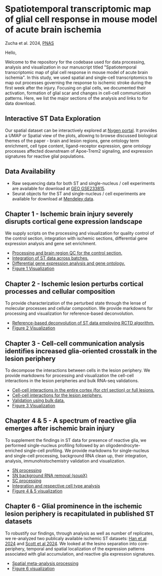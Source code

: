 # Spatiotemporal transcriptomic map of glial cell response in mouse model of acute brain ischemia

Zucha et al. 2024, [PNAS](https://doi.org/10.1073/pnas.2404203121)

Hello, 

Welcome to the repository for the codebase used for data processing, analysis and visualization in our manuscript titled "Spatiotemporal transcriptomic map of glial cell response in mouse model of acute brain ischemia". In this study, we used spatial and single-cell transcriptomics to map out processes governing the response to ischemic stroke during the first week after the injury. Focusing on glial cells, we documented their activation, formation of glial scar and changes in cell-cell communication patterns. Here, we list the major sections of the analysis and links to for data download.

## Interactive ST Data Exploration

Our spatial dataset can be interactively explored at [Nygen portal](https://scarfweb.nygen.io/eu-central-1/public/xv2x2szz). It provides a UMAP or Spatial view of the plots, allowing to browse discussed biological themes of the paper - brain and lesion regions, gene ontology term enrichment, cell type content, ligand-receptor expression, gene ontology processes affected downstream of Apoe-Trem2 signaling, and expression signatures for reactive glial populations.

## Data Availability

- Raw sequencing data for both ST and single-nucleus / cell experiments are available for download at [GEO GSE233815](https://www.ncbi.nlm.nih.gov/geo/query/acc.cgi?acc=GSE233815).
- Seurat objects for the ST and single-nucleus / cell experiments are available for download at [Mendeley data](https://data.mendeley.com/preview/gnb2dsjms2?a=1e744314-eb08-4c66-abe5-e3885b8415c7).


## Chapter 1 - Ischemic brain injury severely disrupts cortical gene expression landscape

We supply scripts on the processing and visualization for quality control of the control section, integration with ischemic sections, differential gene expression analysis and gene set enrichment.

- [Processing and brain region QC for the control section.](codebase/1DP_01_MCAO_Ctrl_spatial.Rmd)
- [Integration of ST data across batches.](codebase/1DP_02_MCAO_Integration.Rmd)
- [Differential gene expression analysis and gene ontology.](codebase/1DP_03_MCAO_DEGs_and_GeneOntology.Rmd)
- [Figure 1 Visualization](codebase/2V_01_Fig1_SpatialOverview.Rmd)

## Chapter 2 - Ischemic lesion perturbs cortical processes and cellular composition

To provide characterization of the perturbed state through the lense of molecular processes and cellular composition. We provide markdowns for processing and visualization for reference-based deconvolution.

- [Reference-based deconvolution of ST data employing RCTD algorithm.](codebase/1DP_04_MCAO_deconvolution.Rmd)
- [Figure 2 Visualization](codebase/2V_02_Fig2_gsea_deconvolution.Rmd)

## Chapter 3 - Cell-cell communication analysis identifies increased glia-oriented crosstalk in the lesion periphery

To decompose the interactions between cells in the lesion periphery. We provide markdowns for processing and visualization the cell-cell interactions in the lesion peripheries and bulk RNA-seq validations.

- [Cell-cell interactions in the entire cortex (for ctrl section) or full lesions.](codebase/1DP_05_MCAO_spatial_cell_cell_interactions_SpaTalk.Rmd)
- [Cell-cell interactions for the lesion periphery.](codebase/1DP_06_MCAO_spatial_cell_cell_interactions_SpaTalk_periphery.Rmd)
- [Validation using bulk data.](codebase/1DP_07_MCAO_bulk.Rmd)
- [Figure 3 Visualization](codebase/2V_03_Fig3_CCI_Apoe_Trem2.Rmd)

## Chapter 4 & 5 - A spectrum of reactive glia emerges after ischemic brain injury

To supplement the findings in ST data for presence of reactive glia, we performed single-nucleus profiling followed by an oligodendrocyte-enriched single-cell profiling. We provide markdowns for single-nucleus and single-cell processing, background RNA clean up, their integration, analysis, immunohistochemistry validation and visualization.

- [SN processing](codebase/1DP_08_MCAO_snRNA_preprocessing.Rmd)
- [SN background RNA removal (soupX)](codebase/1DP_09_MCAO_snRNA_soupX.Rmd)
- [SC processing](codebase/1DP_10_MCAO_scRNA_preprocessing.Rmd)
- [Integration and respective cell type analysis](codebase/1DP_11_MCAO_scsn.Rmd)
- [Figure 4 & 5 visualization](codebase/2V_04_Fig04_05_MCAO_single_nucleus.Rmd)

## Chapter 6 - Glial prominence in the ischemic lesion periphery is recapitulated in published ST datasets

To robustify our findings, through analysis as well as number of replicates, we re-analyzed two publicaly available ischemic ST datasets: [Han et al 2024](https://www.science.org/doi/10.1126/scitranslmed.adg1323) and [Scott et al 2024](https://www.nature.com/articles/s41467-024-45821-y). We looked at the lesino separation into core-periphery, temporal and spatial localization of the expression patterns associated with glial accumulation, and reactive glia expression signatures.

- [Spatial meta-analysis processing](codebase/1DP_12_MCAO_SpatialMetanalysis.Rmd)
- [Figure 6 visualization](codebase/2V_05_Fig06_MCAO_Metanalysis.Rmd)
